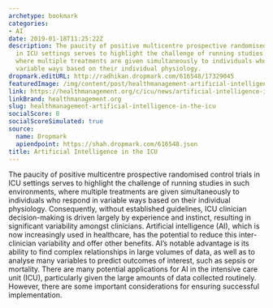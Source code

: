 ```yaml
---
archetype: bookmark
categories:
- AI
date: 2019-01-18T11:25:22Z
description: The paucity of positive multicentre prospective randomised control trials
  in ICU settings serves to highlight the challenge of running studies in such environments,
  where multiple treatments are given simultaneously to individuals who respond in
  variable ways based on their individual physiology.
dropmark.editURL: http://radhikan.dropmark.com/616548/17329045
featuredImage: /img/content/post/healthmanagement-artificial-intelligence-in-the-icu.JPG
link: https://healthmanagement.org/c/icu/news/artificial-intelligence-in-the-icu
linkBrand: healthmanagement.org
slug: healthmanagement-artificial-intelligence-in-the-icu
socialScore: 8
socialScoreSimulated: true
source:
  name: Dropmark
  apiendpoint: https://shah.dropmark.com/616548.json
title: Artificial Intelligence in the ICU
---
```

The paucity of positive multicentre prospective randomised control trials in ICU settings serves to highlight the challenge of running studies in such environments, where multiple treatments are given simultaneously to individuals who respond in variable ways based on their individual physiology. Consequently, without established guidelines, ICU clinician decision-making is driven largely by experience and instinct, resulting in significant variability amongst clinicians. Artificial intelligence (AI), which is now increasingly used in healthcare, has the potential to reduce this inter-clinician variability and offer other benefits. AI’s notable advantage is its ability to find complex relationships in large volumes of data, as well as to analyse many variables to predict outcomes of interest, such as sepsis or mortality. There are many potential applications for AI in the intensive care unit (ICU), particularly given the large amounts of data collected routinely. However, there are some important considerations for ensuring successful implementation.

